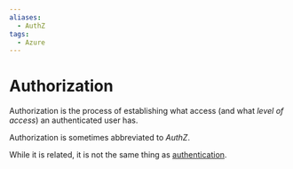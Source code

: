 ```yaml
---
aliases:
  - AuthZ
tags:
  - Azure
---
```

# Authorization

Authorization is the process of establishing what access (and what _level of
access_) an authenticated user has.

Authorization is sometimes abbreviated to _AuthZ_.

While it is related, it is not the same thing as
[authentication](devops/authentication.md).
